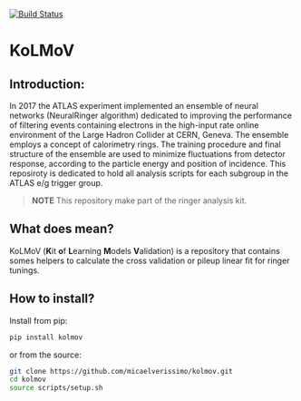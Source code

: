 
[![Build Status](https://travis-ci.org/micaelverissimo/kolmov.svg?branch=master)](https://travis-ci.org/micaelverissimo/kolmov)

# KoLMoV

## Introduction:

In 2017 the ATLAS experiment implemented an ensemble of neural networks (NeuralRinger algorithm) dedicated to improving the performance of filtering events containing electrons in the high-input rate online environment of the Large Hadron Collider at CERN, Geneva. The ensemble employs a concept of calorimetry rings. The training procedure and final structure of the ensemble are used to minimize fluctuations from detector response, according to the particle energy and position of incidence. This reposiroty is dedicated to hold all analysis scripts for each subgroup in the ATLAS e/g trigger group.

>**NOTE** This repository make part of the ringer analysis kit.

## What does mean?

KoLMoV (**K**it **o**f **L**earning **M**odels **V**alidation) is a repository that contains somes helpers to calculate the cross validation or pileup linear fit for ringer tunings.

## How to install?

Install from pip:
```bash
pip install kolmov
```
or from the source:
```bash
git clone https://github.com/micaelverissimo/kolmov.git 
cd kolmov
source scripts/setup.sh
```






